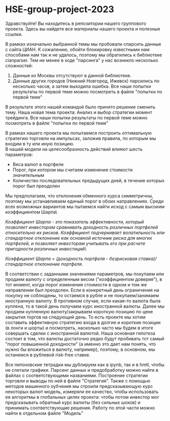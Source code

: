 # HSE-group-project-2023
Здравствуйте! Вы находитесь в репозитории нашего группового проекта. Здесь вы найдете все материалы нашего проекта и полезные ссылки. 

В рамках изначально выбранной темы мы пробовали спарсить данные с сайта ЦИАН. К сожалению, обойти блокировку известными нам способами нам так и не удалось, поэтому мы обратились к библиотеке cianparser.
Тем не менее в ходе "парсинга" у нас возникло несколько сложностей: 
1. Данные из Москвы отсутствуют в данной библиотеке.
2. Данные других городов (Нижний Новгород, Ижевск) парсились по несколько часов, а затем выходила ошибка. Все наши попытки результаты по первой теме можно посмотреть в файле "попытки по первой теме"

В результате этого нашей командой было принято решение сменить тему. Наша новая тема проекта: 
Анализ и выбор стратегии момент трейдинга. Все наши попытки результаты по первой теме можно посмотреть в файле "попытки по первой теме"

В рамках нашего проекта мы попытаемся построить оптимальную стратегию торговли на импульсах, заложив правила, по которым мы входим в ту или иную позицию.\
В нашей модели на целесообразность действий влияют шесть параметров:
- Веса валют в портфеле
- Порог, при котором мы считаем изменение стоимости значительным
- Количество последовательных предыдущих дней, в течение которых порог был
преодолен

Мы предполагаем, что отклонения обменного курса симметричны, поэтому мы устанавливаем
единый порог в обоих направлениях. Среди всех возможных вариантов мы пытаемся найти исход с самым высоким коэффициентом Шарпа\

*Коэффициент Шарпа - это показатель эффективности, который позволяет инвесторам сравнивать доходность различных портфелей относительно их рисков. Коэффициент подчеркивает волатильность или стандартное отклонение как основной источник риска для многих портфелей, и позволяет инвесторам учитывать его при расчете пригодности различных инвестиций*\

*Коэффициент Шарпа = (доходность портфеля - безрисковая ставка)/стандартное отклонение портфеля*.

В соответствии с заданными значениями параметров, мы покупаем или продаем валюту с определенным весом ("коэффициентом доверия"), в тот момент, когда порог изменения стоимости в одном и том же направлении был преодолен. Если в конкретный день ограничения на покупку не соблюдены, то остаемся в рубле и не покупаем/занимаем иностранную валюту. В противном случае, если какая-то валюта была куплена, то в такой день получаем курс иностранной валюты. Далее мы продаем купленную валюту/закрываем короткую позицию по цене закрытия торгов на следующий день. То есть проекте мы хотим составить эффективную стратегию входа в долгие и короткие позиции (в лонги и шорты) и посмотреть, насколько часто мы будем в итоге совершать сделки с иностранной валютой. Наша основная гипотеза состоит в том, что валюты достаточно редко будут пробивать тот самый "порог повышенной доходности" (а именно это дает нам понять, что нужно бы вложиться в валюту, например), поэтому, в основном, мы останемся в рублевой risk-free ставке. 

Все питоновские тетрадки мы дублируем как в ipynb, так и в hmtl, чтобы не слетали графики. Парсинг данных и предобработку можно найти в файлах с соответствующими названиями. Построение стратегии торговли и выводы по ней в файле "Стратегия". Также с помощью методов машинного оубчения мы строили предсказывающую курс некоторых валют модель, измеряли ее качество, чтобы использовать ее алгоритмы в глобальных целях проекта: чтобы потом инвестор мог предсказывать обратный курс валюты (без сильных шоков) и принимать соответствующие решения. Работу по этой части можно найти в отдельном файле "Модель"

